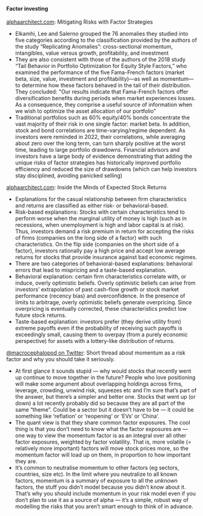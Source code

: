 #### Factor investing

[alphaarchitect.com](https://alphaarchitect.com/2023/01/mitigating-risks-with-factor-strategies/): Mitigating Risks with Factor Strategies
- Elkamhi, Lee and Salerno grouped the 76 anomalies they studied into five categories according to the classification provided by the authors of the study “Replicating Anomalies”: cross-sectional momentum, intangibles, value versus growth, profitability, and investment
- They are also consistent with those of the authors of the 2018 study “Tail Behavior in Portfolio Optimization for Equity Style Factors,” who examined the performance of the five Fama-French factors (market beta, size, value, investment and profitability)—as well as momentum—to determine how these factors behaved in the tail of their distribution. They concluded: "Our results indicate that Fama-French factors offer diversification benefits during periods when market experiences losses. As a consequence, they comprise a useful source of information when we wish to optimize the asset allocation of our portfolio"
- Traditional portfolios such as 60% equity/40% bonds concentrate the vast majority of their risk in one single factor: market beta. In addition, stock and bond correlations are time-varying/regime dependent. As investors were reminded in 2022, their correlations, while averaging about zero over the long term, can turn sharply positive at the worst time, leading to large portfolio drawdowns. Financial advisors and investors have a large body of evidence demonstrating that adding the unique risks of factor strategies has historically improved portfolio efficiency and reduced the size of drawdowns (which can help investors stay disciplined, avoiding panicked selling)

[alphaarchitect.com](https://alphaarchitect.com/2023/02/expected-stock-returns/): Inside the Minds of Expected Stock Returns
- Explanations for the casual relationship between firm characteristics and returns are classified as either risk- or behavioral-based.
- Risk-based explanations: Stocks with certain characteristics tend to perform worse when the marginal utility of money is high (such as in recessions, when unemployment is high and labor capital is at risk). Thus, investors demand a risk premium in return for accepting the risks of firms (companies on the long side of a factor) with such characteristics. On the flip side (companies on the short side of a factor), investors rationally pay a high price and accept low average returns for stocks that provide insurance against bad economic regimes.
- There are two categories of behavioral-based explanations: behavioral errors that lead to mispricing and a taste-based explanation.
- Behavioral explanation: certain firm characteristics correlate with, or induce, overly optimistic beliefs. Overly optimistic beliefs can arise from investors’ extrapolation of past cash-flow growth or stock market performance (recency bias) and overconfidence. In the presence of limits to arbitrage, overly optimistic beliefs generate overpricing. Since overpricing is eventually corrected, these characteristics predict low future stock returns.
- Taste-based explanation: investors prefer (they derive utility from) extreme payoffs even if the probability of receiving such payoffs is exceedingly small, causing them to overpay (from a purely economic perspective) for assets with a lottery-like distribution of returns.

[@macrocephalopod on Twitter](https://twitter.com/macrocephalopod/status/1369418210399952907): Short thread about momentum as a risk factor and why you should take it seriously.
- At first glance it sounds stupid — why would stocks that recently went up continue to move together in the future? People who love positioning will make some argument about overlapping holdings across firms, leverage, crowding, unwind risk, squeezes etc and I’m sure that’s part of the answer, but there’s a simpler and better one. Stocks that went up (or down) a lot recently probably did so because they are all part of the same “theme”. Could be a sector but it doesn’t have to be — it could be something like ‘reflation’ or ‘reopening’ or ‘EVs’ or ‘China’.
- The quant view is that they share common factor exposures. The cool thing is that you don’t need to know what the factor exposures are — one way to view the momentum factor is as an integral over all other factor exposures, weighted by factor volatility. That is, more volatile (= relatively more important) factors will move stock prices more, so the momentum factor will load up on them, in proportion to how important they are.
- It’s common to neutralise momentum to other factors (eg sectors, countries, size etc). In the limit where you neutralize to all known factors, momentum is a summary of exposure to all the *unknown* factors, the stuff you didn’t model because you didn’t know about it. That’s why you should include momentum in your risk model even if you don’t plan to use it as a source of alpha — it’s a simple, robust way of modelling the risks that you aren’t smart enough to think of in advance.
